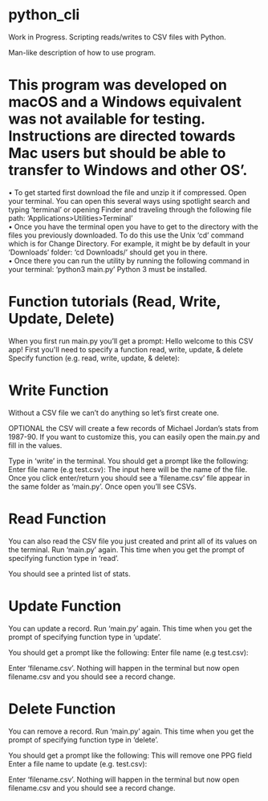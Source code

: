 # python_cli
Work in Progress. Scripting reads/writes to CSV files with Python.

Man-like description of how to use program.

# This program was developed on macOS and a Windows equivalent was not available for testing. Instructions are directed towards Mac users but should be able to transfer to Windows and other OS’.

•	To get started first download the file and unzip it if compressed. Open your terminal. You can open this several ways using spotlight search and typing ‘terminal’ or opening Finder and traveling through the following file path: ‘Applications>Utilities>Terminal’  <br />
•	Once you have the terminal open you have to get to the directory with the files you previously downloaded. To do this use the Unix ‘cd’ command which is for Change Directory. For example, it might be by default in your ‘Downloads’ folder: ‘cd Downloads/’ should get you in there.  <br />
•	Once there you can run the utility by running the following command in your terminal:
‘python3 main.py’ Python 3 must be installed.

# Function tutorials (Read, Write, Update, Delete)
When you first run main.py you’ll get a prompt:
Hello welcome to this CSV app! First you'll need to specify a function read, write, update, & delete
Specify function (e.g. read, write, update, & delete):

# Write Function
Without a CSV file we can’t do anything so let’s first create one. 

OPTIONAL the CSV will create a few records of Michael Jordan’s stats from 1987-90. If you want to customize this, you can easily open the main.py and fill in the values.

Type in ‘write’ in the terminal. You should get a prompt like the following:
Enter file name (e.g test.csv):
The input here will be the name of the file. Once you click enter/return you should see a ‘filename.csv’ file appear in the same folder as ‘main.py’. Once open you’ll see CSVs.

# Read Function
You can also read the CSV file you just created and print all of its values on the terminal. Run ‘main.py’ again. This time when you get the prompt of specifying function type in ‘read’.

You should see a printed list of stats.

# Update Function
You can update a record. Run ‘main.py’ again. This time when you get the prompt of specifying function type in ‘update’.

You should get a prompt like the following:
Enter file name (e.g test.csv):

Enter ‘filename.csv’. Nothing will happen in the terminal but now open filename.csv and you should see a record change.


# Delete Function
You can remove a record. Run ‘main.py’ again. This time when you get the prompt of specifying function type in ‘delete’.

You should get a prompt like the following:
This will remove one PPG field
Enter a file name to update (e.g. test.csv):

Enter ‘filename.csv’. Nothing will happen in the terminal but now open filename.csv and you should see a record change.

